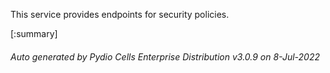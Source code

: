 






This service provides endpoints for security policies.

[:summary]

###### Auto generated by Pydio Cells Enterprise Distribution v3.0.9 on 8-Jul-2022
